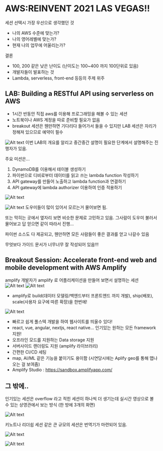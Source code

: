 # AWS:REINVENT 2021 LAS VEGAS!!

세션 선택시 가장 우선으로 생각했던 것
- 나의 AWS 수준에 맞는가?
- 나의 영어레벨에 맞는가?
- 현재 나의 업무에 어울리는가?

결론
- 100, 200 같은 낮은 난이도 (난이도는 100~400 까지 100단위로 있음) 
- 개발자들이 발표하는 것 
- Lambda, serverless, front-end 등등의 주제 위주

## LAB: Building a RESTful API using serverless on AWS
- 1시간 반동안 직접 aws를 이용해 프로그래밍을 해볼 수 있는 세션
- 노트북이나 AWS 계정을 따로 준비할 필요가 없음
- breakout 세션은 웬만하면 기다리다 들어가서 들을 수 있지만 LAB 세션은 자리가 정해져 있으므로 예약이 필수

![Alt text](/images/lab003.jpg)
이번 LAB의 개요를 알리고 중간중간 설명이 필요한 단계에서 설명해주는 진행자가 있음.

주요 미션은...
1. DynamoDB를 이용해서 테이블 생성하기
2. 파이썬으로 디비로부터 데이터를 읽고 쓰는 lambda function 작성하기
3. API gateway를 만들어 노출하고 lambda function과 연결하기
4. API gateway에 lambda authorizer 이용하여 인증 적용하기

![Alt text](/images/lab001.jpg)

![Alt text](/images/lab002.jpg)
도우미들이 많이 있어서 모르는거 물어보면 됨.

또는 막히는 곳에서 옆자리 보면 비슷한 문제로 고민하고 있음. 그사람이 도우미 불러서 물어보고 답 얻으면 같이 따라서 진행...




파이썬 소스도 다 제공되고, 웬만하면 모든 사람들이 좋은 결과를 얻고 나갈수 있음

무엇보다 가이드 문서가 너무너무 잘 작성되어 있음!!!

## Breakout Session: Accelerate front-end web and mobile development with AWS Amplify

amplify 개발자가 amplify 로 어플리케이션을 만들어 보면서 설명하는 세션
![Alt text](/images/amplify003.png)
![Alt text](/images/amplify002.png)

- amplify로 build(데이터 모델링/백엔드부터 프론트앤드 까지 개발), ship(배포), scale(사용자 요구에 따른 확장)을 한번에!

![Alt text](/images/amplify001.png)

- 빠르고 쉽게 풀스텍 개발을 하여 웹사이트를 띄울수 있다!
- react, vue, angular, nextjs, react native... 인기있는 원하는 모든 framework 지원!
- 오프라인 모드를 지원하는 Data storage 지원
- 서버사이드 랜더링도 지원 (amplify 라이브러리)
- 간편한 CI/CD 세팅
- map, AI/ML 같은 기능을 붙이기도 용이함 (시연당시에는 Aplify geo를 통해 맵나오는 걸 보여줌)
- Amplify Studio : https://sandbox.amplifyapp.com/


## 그 밖에..

인기있는 세션은 overflow 라고 적힌 세션이 하나씩 더 생기는데 실시간 영상으로 볼 수 있는 상영관에서 보는 방식 (한 방에 3개의 화면)

![Alt text](/images/overflow.jpg)

키노트나 리더쉽 세션 같은 큰 규모의 세션은 번역기가 마련되어 있음.

![Alt text](/images/translation001.jpg)

![Alt text](/images/translation002.jpg)